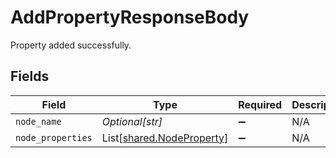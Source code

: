 # AddPropertyResponseBody

Property added successfully.


## Fields

| Field                                                            | Type                                                             | Required                                                         | Description                                                      |
| ---------------------------------------------------------------- | ---------------------------------------------------------------- | ---------------------------------------------------------------- | ---------------------------------------------------------------- |
| `node_name`                                                      | *Optional[str]*                                                  | :heavy_minus_sign:                                               | N/A                                                              |
| `node_properties`                                                | List[[shared.NodeProperty](../../models/shared/nodeproperty.md)] | :heavy_minus_sign:                                               | N/A                                                              |